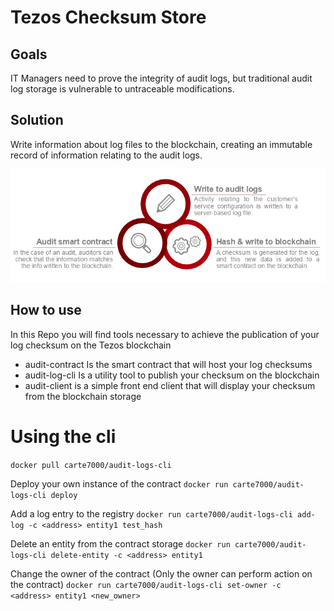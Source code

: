 # Tezos Checksum Store

## Goals
IT Managers need to prove the integrity of audit logs, but traditional
audit log storage is vulnerable to untraceable modifications.

## Solution

Write information about log files to the blockchain, creating an
immutable record of information relating to the audit logs.

![Workflow](./workflow.png)


## How to use

In this Repo you will find tools necessary to achieve the publication of your log checksum on the Tezos blockchain

- audit-contract Is the smart contract that will host your log checksums
- audit-log-cli Is a utility tool to publish your checksum on the blockchain
- audit-client is a simple front end client that will display your checksum from the blockchain storage

# Using the cli

`docker pull carte7000/audit-logs-cli`

Deploy your own instance of the contract
`docker run carte7000/audit-logs-cli deploy`

Add a log entry to the registry
`docker run carte7000/audit-logs-cli add-log -c <address> entity1 test_hash`

Delete an entity from the contract storage
`docker run carte7000/audit-logs-cli delete-entity -c <address> entity1`

Change the owner of the contract (Only the owner can perform action on the contract)
`docker run carte7000/audit-logs-cli set-owner -c <address> entity1 <new_owner>`